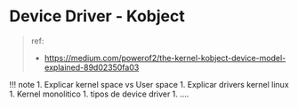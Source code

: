 # Device Driver - Kobject

> ref: 
> - https://medium.com/powerof2/the-kernel-kobject-device-model-explained-89d02350fa03

!!! note
    1. Explicar kernel space vs User space
    1. Explicar drivers kernel linux
    1. Kernel monolitico
    1. tipos de device driver
    1. ....
    


